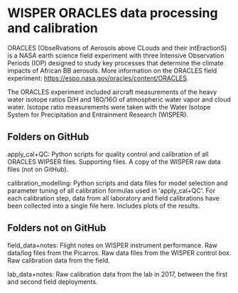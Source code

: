 WISPER ORACLES data processing and calibration
===============================================

ORACLES (ObseRvations of Aerosols above CLouds and their intEractionS) is a NASA earth science field experiment with three Intensive Observation Periods (IOP) designed to study key processes that determine the climate impacts of African BB aerosols. More information on the ORACLES field experiment: https://espo.nasa.gov/oracles/content/ORACLES.

The ORACLES experiment included aircraft measurements of the heavy water isotope ratios D/H and 18O/16O of atmospheric water vapor and cloud water. Isotope ratio measurements were taken with the Water Isotope System for Precipitation and Entrainment Research (WISPER). 

Folders on GitHub
-------------------------

apply_cal+QC: Python scripts for quality control and calibration of all ORACLES WIPSER files. Supporting files. A copy of the WISPER raw data files (not on GitHub).

calibration_modelling: Python scripts and data files for model selection and parameter tuning of all calibration formulas used in 'apply_cal+QC'. For each calibration step, data from all laboratory and field calibrations have been collected into a single file here. Includes plots of the results.
	
Folders not on GitHub
-----------------------------

field_data+notes: Flight notes on WISPER instrument performance. Raw data/log files from the Picarros. Raw data files from the WISPER control box. Raw calibration data from the field.

lab_data+notes: Raw calibration data from the lab in 2017, between the first and second field deployments.
